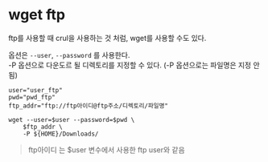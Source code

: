 # wget ftp 
ftp를 사용할 때 crul을 사용하는 것 처럼, wget를 사용할 수도 있다.  

옵션은 `--user`, `--password` 를 사용한다.   
-P 옵션으로 다운도르 될 디렉토리를 지정할 수 있다. (-P 옵션으로는 파일명은 지정 안됨)   

```shell
user="user_ftp"
pwd="pwd_ftp"
ftp_addr="ftp://ftp아이디@ftp주소/디렉토리/파일명"

wget --user=$user --password=$pwd \
    $ftp_addr \ 
    -P ${HOME}/Downloads/
```

> ftp아이디 는 $user 변수에서 사용한 ftp user와 같음




